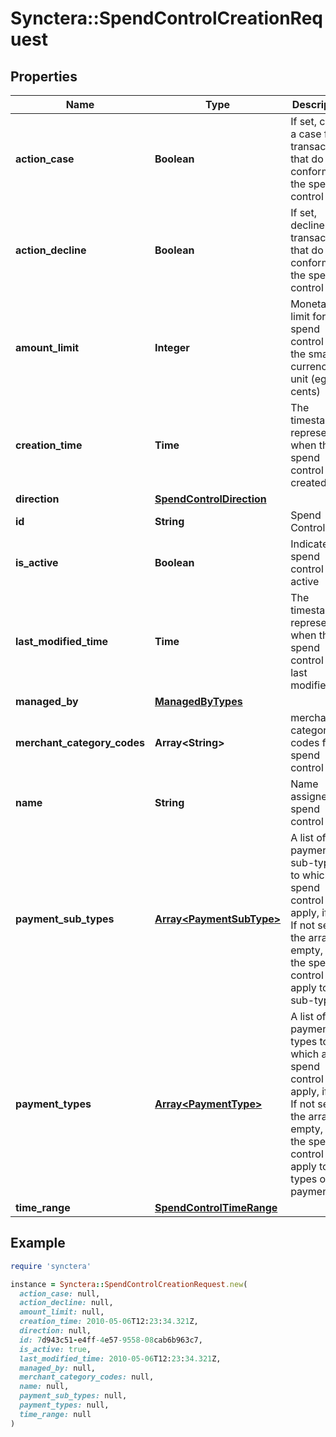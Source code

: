 # Synctera::SpendControlCreationRequest

## Properties

| Name | Type | Description | Notes |
| ---- | ---- | ----------- | ----- |
| **action_case** | **Boolean** | If set, create a case for transactions that do not conform to the spend control |  |
| **action_decline** | **Boolean** | If set, decline transactions that do not conform to the spend control |  |
| **amount_limit** | **Integer** | Monetary limit for the spend control in the smallest currency unit (eg cents) |  |
| **creation_time** | **Time** | The timestamp representing when the spend control was created | [optional][readonly] |
| **direction** | [**SpendControlDirection**](SpendControlDirection.md) |  |  |
| **id** | **String** | Spend Control ID | [optional][readonly] |
| **is_active** | **Boolean** | Indicates if spend control is active |  |
| **last_modified_time** | **Time** | The timestamp representing when the spend control was last modified | [optional][readonly] |
| **managed_by** | [**ManagedByTypes**](ManagedByTypes.md) |  | [optional] |
| **merchant_category_codes** | **Array&lt;String&gt;** | merchant category codes for spend control | [optional] |
| **name** | **String** | Name assigned to spend control |  |
| **payment_sub_types** | [**Array&lt;PaymentSubType&gt;**](PaymentSubType.md) | A list of payment sub-types to which a spend control will apply, if set. If not set or the array is empty, then the spend control will apply to all sub-types. | [optional] |
| **payment_types** | [**Array&lt;PaymentType&gt;**](PaymentType.md) | A list of payment types to which a spend control will apply, if set. If not set or the array is empty, then the spend control will apply to all types of payments. | [optional] |
| **time_range** | [**SpendControlTimeRange**](SpendControlTimeRange.md) |  |  |

## Example

```ruby
require 'synctera'

instance = Synctera::SpendControlCreationRequest.new(
  action_case: null,
  action_decline: null,
  amount_limit: null,
  creation_time: 2010-05-06T12:23:34.321Z,
  direction: null,
  id: 7d943c51-e4ff-4e57-9558-08cab6b963c7,
  is_active: true,
  last_modified_time: 2010-05-06T12:23:34.321Z,
  managed_by: null,
  merchant_category_codes: null,
  name: null,
  payment_sub_types: null,
  payment_types: null,
  time_range: null
)
```

